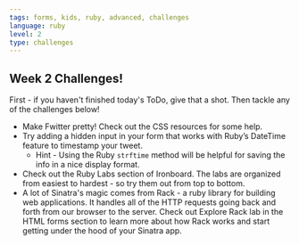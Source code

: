 ```yaml
---
tags: forms, kids, ruby, advanced, challenges
language: ruby
level: 2
type: challenges
---
```


## Week 2 Challenges!

First - if you haven't finished today's ToDo, give that a shot. Then tackle any of the challenges below!

+ Make Fwitter pretty! Check out the CSS resources for some help. 
+ Try adding a hidden input in your form that works with Ruby’s DateTime feature to timestamp your tweet.
  * Hint - Using the Ruby `strftime` method will be helpful for saving the info in a nice display format.
+ Check out the Ruby Labs section of Ironboard. The labs are organized from easiest to hardest - so try them out from top to bottom.
+ A lot of Sinatra's magic comes from Rack - a ruby library for building web applications. It handles all of the HTTP requests going back and forth from our browser to the server. Check out Explore Rack lab in the HTML forms section to learn more about how Rack works and start getting under the hood of your Sinatra app.
